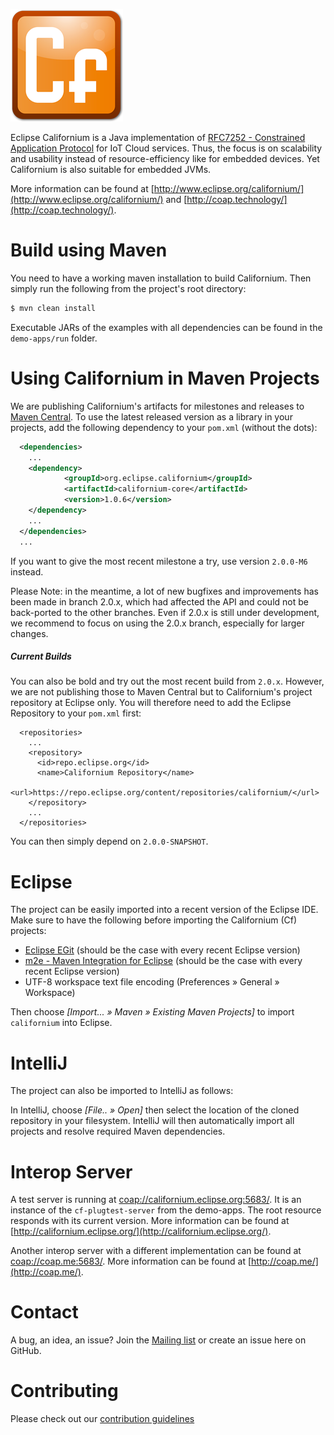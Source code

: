 ![Californium logo](californium-180.png)

Eclipse Californium is a Java implementation of [RFC7252 - Constrained Application Protocol](http://tools.ietf.org/html/rfc7252) for IoT Cloud services. Thus, the focus is on scalability and usability instead of resource-efficiency
like for embedded devices. Yet Californium is also suitable for embedded JVMs.

More information can be found at
[http://www.eclipse.org/californium/](http://www.eclipse.org/californium/)
and [http://coap.technology/](http://coap.technology/).

# Build using Maven

You need to have a working maven installation to build Californium.
Then simply run the following from the project's root directory:

```sh
$ mvn clean install
```

Executable JARs of the examples with all dependencies can be found in the `demo-apps/run` folder.

# Using Californium in Maven Projects

We are publishing Californium's artifacts for milestones and releases to [Maven Central](http://search.maven.org/#search%7Cga%7C1%7Ccalifornium).
To use the latest released version as a library in your projects, add the following dependency
to your `pom.xml` (without the dots):

```xml
  <dependencies>
    ...
    <dependency>
            <groupId>org.eclipse.californium</groupId>
            <artifactId>californium-core</artifactId>
            <version>1.0.6</version>
    </dependency>
    ...
  </dependencies>
  ...
```

If you want to give the most recent milestone a try, use version `2.0.0-M6` instead.

Please Note: in the meantime, a lot of new bugfixes and improvements has been made in branch 2.0.x, which had affected the API and could not be back-ported to the other branches. Even if 2.0.x is still under development, we recommend to focus on using the 2.0.x branch, especially for larger changes.

##### Current Builds

You can also be bold and try out the most recent build from `2.0.x`.
However, we are not publishing those to Maven Central but to Californium's project repository at Eclipse only.
You will therefore need to add the Eclipse Repository to your `pom.xml` first:

```
  <repositories>
    ...
    <repository>
      <id>repo.eclipse.org</id>
      <name>Californium Repository</name>
      <url>https://repo.eclipse.org/content/repositories/californium/</url>
    </repository>
    ...
  </repositories>
```
You can then simply depend on `2.0.0-SNAPSHOT`.
 
# Eclipse

The project can be easily imported into a recent version of the Eclipse IDE.
Make sure to have the following before importing the Californium (Cf) projects:

* [Eclipse EGit](http://www.eclipse.org/egit/) (should be the case with every recent Eclipse version)
* [m2e - Maven Integration for Eclipse](http://www.eclipse.org/m2e/) (should be the case with every recent Eclipse version)
* UTF-8 workspace text file encoding (Preferences &raquo; General &raquo; Workspace)

Then choose *[Import... &raquo; Maven &raquo; Existing Maven Projects]* to import `californium` into Eclipse.

# IntelliJ

The project can also be imported to IntelliJ as follows:

In IntelliJ, choose *[File.. &raquo; Open]* then select the location of the cloned repository in your filesystem. IntelliJ will then automatically import all projects and resolve required Maven dependencies.

# Interop Server

A test server is running at <a href="coap://californium.eclipse.org:5683/">coap://californium.eclipse.org:5683/</a>.
It is an instance of the `cf-plugtest-server` from the demo-apps.
The root resource responds with its current version.
More information can be found at [http://californium.eclipse.org/](http://californium.eclipse.org/).

Another interop server with a different implementation can be found at
[coap://coap.me:5683/](coap://coap.me:5683/).
More information can be found at [http://coap.me/](http://coap.me/).

# Contact

A bug, an idea, an issue? Join the [Mailing list](https://dev.eclipse.org/mailman/listinfo/cf-dev)
or create an issue here on GitHub.

# Contributing

Please check out our [contribution guidelines](CONTRIBUTING.md)
